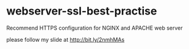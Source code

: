 # webserver-ssl-best-practise
Recommend HTTPS configuration for NGINX and APACHE web server

please follow my slide at http://bit.ly/2nmhMAs
